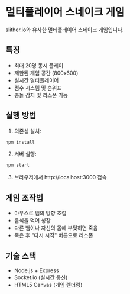 # 멀티플레이어 스네이크 게임

slither.io와 유사한 멀티플레이어 스네이크 게임입니다.

## 특징
- 최대 20명 동시 플레이
- 제한된 게임 공간 (800x600)
- 실시간 멀티플레이어
- 점수 시스템 및 순위표
- 충돌 감지 및 리스폰 기능

## 실행 방법

1. 의존성 설치:
```bash
npm install
```

2. 서버 실행:
```bash
npm start
```

3. 브라우저에서 http://localhost:3000 접속

## 게임 조작법
- 마우스로 뱀의 방향 조절
- 음식을 먹어 성장
- 다른 뱀이나 자신의 몸에 부딪히면 죽음
- 죽은 후 "다시 시작" 버튼으로 리스폰

## 기술 스택
- Node.js + Express
- Socket.io (실시간 통신)
- HTML5 Canvas (게임 렌더링)